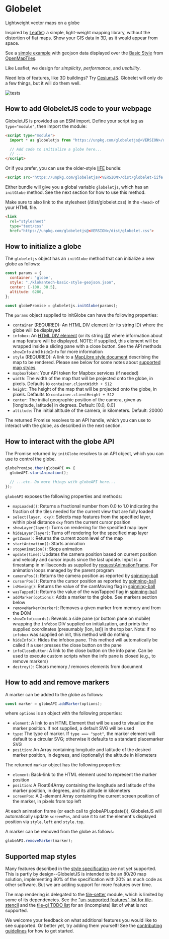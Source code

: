 # Globelet

Lightweight vector maps on a globe

Inspired by [Leaflet][]: a simple, light-weight mapping library, without the 
distortion of flat maps. Show your GIS data in 3D, as it would appear from 
space.

See a [simple example][] with geojson data displayed over the [Basic Style][]
from [OpenMapTiles][].

Like Leaflet, we design for *simplicity*, *performance*, and *usability*.

Need lots of features, like 3D buildings? Try [CesiumJS][]. Globelet will only do
a few things, but it will do them well.

[Leaflet]: https://github.com/Leaflet/Leaflet
[simple example]: https://globeletjs.org/examples/geojson/index.html
[Basic Style]: https://github.com/openmaptiles/maptiler-basic-gl-style
[OpenMapTiles]: https://openmaptiles.org/
[CesiumJS]: https://github.com/AnalyticalGraphicsInc/cesium

![tests](https://github.com/GlobeletJS/GlobeletJS/actions/workflows/node.js.yml/badge.svg)

## How to add GlobeletJS code to your webpage
GlobeletJS is provided as an ESM import. Define your script tag as
`type="module"`, then import the module:
```html
<script type="module">
  import * as globeletjs from "https://unpkg.com/globeletjs@<VERSION>/dist/globelet.js";

  // Add code to initialize a globe here...
  // ...
</script>
```

Or if you prefer, you can use the older-style [IIFE][] bundle:
```html
<script src="https://unpkg.com/globeletjs@<VERSION>/dist/globelet-iife.js">
```

Either bundle will give you a global variable `globeletjs`, which has an 
`initGlobe` method. See the next section for how to use this method.

Make sure to also link to the stylesheet (/dist/globelet.css) in the `<head>`
of your HTML file.
```html
<link 
  rel="stylesheet" 
  type="text/css" 
  href="https://unpkg.com/globeletjs@<VERSION>/dist/globelet.css">
```

[IIFE]: https://developer.mozilla.org/en-US/docs/Glossary/IIFE

## How to initialize a globe
The `globeletjs` object has an `initGlobe` method that can initialize a new 
globe as follows:
```javascript
const params = {
  container: 'globe',
  style: "./klokantech-basic-style-geojson.json",
  center: [-100, 38.5],
  altitude: 6280,
};

const globePromise = globeletjs.initGlobe(params);
```

The `params` object supplied to initGlobe can have the following properties:
- `container` (REQUIRED): An [HTML DIV element][] (or its string [ID][]) where
  the globe will be displayed
- `infobox`: An [HTML DIV element][] (or its string [ID][]) where information
  about a map feature will be displayed. NOTE: if supplied, this element will
  be wrapped inside a sliding pane with a close button. See the API methods
  `showInfo` and `hideInfo` for more information
- `style` (REQUIRED): A link to a [MapLibre style document][Maplibre] 
  describing the map to be rendered. Please see below for some notes about
  [supported map styles](#supported-map-styles).
- `mapboxToken`: Your API token for Mapbox services (if needed)
- `width`: The width of the map that will be projected onto the globe,
  in pixels. Defaults to `container.clientWidth + 512`
- `height`: The height of the map that will be projected onto the globe,
  in pixels. Defaults to `container.clientHeight + 512`
- `center`: The initial geographic position of the camera, given as
  [longitude, latitude] in degrees. Default: [0.0, 0.0]
- `altitude`: The initial altitude of the camera, in kilometers.
  Default: 20000

The returned Promise resolves to an API handle, which you can use to interact
with the globe, as described in the next section.

[ID]: https://developer.mozilla.org/en-US/docs/Web/HTML/Global_attributes/id
[HTML DIV element]: https://developer.mozilla.org/en-US/docs/Web/HTML/Element/div
[MapLibre]: https://maplibre.org/maplibre-gl-js-docs/style-spec/

## How to interact with the globe API
The Promise returned by `initGlobe` resolves to an API object, which you can
use to control the globe.

```javascript
globePromise.then(globeAPI => {
  globeAPI.startAnimation();

  // ...etc. Do more things with globeAPI here...
});
```

`globeAPI` exposes the following properties and methods:
- `mapLoaded()`: Returns a fractional number from 0.0 to 1.0 indicating the
  fraction of the tiles needed for the current view that are fully loaded
- `select(layer, dxy)`: Selects map features from the specified layer, within
  pixel distance `dxy` from the current cursor position
- `showLayer(layer)`: Turns on rendering for the specified map layer
- `hideLayer(layer)`: Turns off rendering for the specified map layer
- `getZoom()`: Returns the current zoom level of the map
- `startAnimation()`: Starts animation
- `stopAnimation()`: Stops animation
- `update(time)`: Updates the camera position based on current position and
  velocity and cursor inputs since the last update. Input is a timestamp in
  milliseconds as supplied by [requestAnimationFrame][]. For animation loops
  managed by the parent program
- `cameraPos()`: Returns the camera position as reported by [spinning-ball][] 
- `cursorPos()`: Returns the cursor position as reported by [spinning-ball][]
- `isMoving()`: Returns the value of the camMoving flag in [spinning-ball][]
- `wasTapped()`: Returns the value of the wasTapped flag in [spinning-ball][]
- `addMarker(options)`: Adds a marker to the globe. See markers section below
- `removeMarker(marker)`: Removes a given marker from memory and from the DOM
- `showInfo(coords)`: Reveals a side pane (or bottom pane on mobile) wrapping
  the `infobox` DIV supplied on initialization, and prints the supplied
  coordinates (presumably [lon, lat]) in the top bar. Note: if no `infobox`
  was supplied on init, this method will do nothing
- `hideInfo()`: Hides the infobox pane. This method will automatically be
  called if a user presses the close button on the pane
- `infoCloseButton`: A link to the close button on the info pane. Can be used
  to execute custom scripts when the info pane is closed (e.g., to remove
  markers)
- `destroy()`: Clears memory / removes elements from document

[requestAnimationFrame]: https://developer.mozilla.org/en-US/docs/Web/API/window/requestAnimationFrame
[spinning-ball]: https://github.com/GlobeletJS/spinning-ball

## How to add and remove markers
A marker can be added to the globe as follows:
```javascript
const marker = globeAPI.addMarker(options);
```

where `options` is an object with the following properties:
- `element`: A link to an HTML Element that will be used to visualize the
  marker position. If not supplied, a default SVG will be used
- `type`: The type of marker. If `type === "spot"`, the marker element will
  default to a circular SVG; otherwise it defaults to a standard placemarker 
  SVG
- `position`: An Array containing longitude and latitude of the desired
  marker position, in degrees, and (optionally) the altitude in kilometers

The returned `marker` object has the following properties:
- `element`: Back-link to the HTML element used to represent the marker
  position
- `position`: A Float64Array containing the longitude and latitude of the marker
  position, in degrees, and its altitude in kilometers
- `screenPos`: A 2-element Array containing the current screen position of the
  marker, in pixels from top left

At each animation frame (or each call to globeAPI.update()), GlobeletJS will 
automatically update `screenPos`, and use it to set the element's displayed 
position via `style.left` and `style.top`.

A marker can be removed from the globe as follows:
```javascript
globeAPI.removeMarker(marker);
```

## Supported map styles
Many features described in the [style specification][MapLibre] are not yet
supported. This is partly by design--GlobeletJS is intended to be an 80/20
map solution, implementing 80% of the specification with 20% as much code as
other software. But we are adding support for more features over time.

The map rendering is delegated to the [tile-setter][] module, which is
limited by some of its dependencies. See the ["un-supported features" list for
tile-stencil][tile-stencil-limitations] and the [tile-gl TODO list][tile-gl-todo]
for an (incomplete) list of what is not supported.

We welcome your feedback on what additional features you would like to see
supported. Or better yet, try adding them yourself! See the
[contributing guidelines](./CONTRIBUTING.md) for how to get started.


[tile-setter]: https://github.com/GlobeletJS/tile-setter
[tile-stencil-limitations]: https://github.com/GlobeletJS/tile-stencil#un-supported-features
[tile-gl-todo]: https://github.com/GlobeletJS/tile-gl#todo
